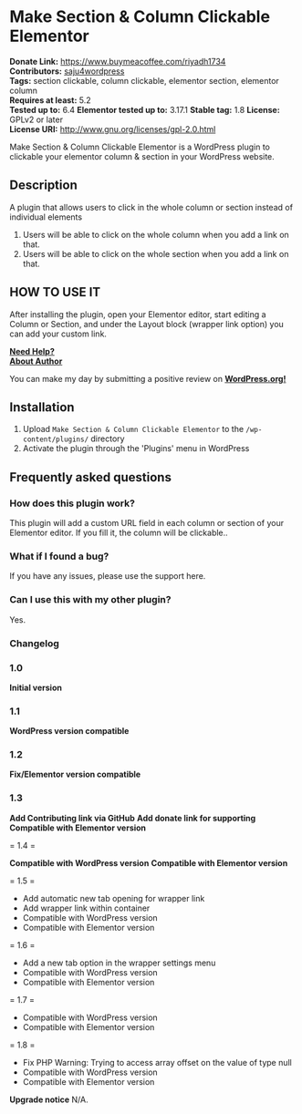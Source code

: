 # Make Section & Column Clickable Elementor #
**Donate Link:** https://www.buymeacoffee.com/riyadh1734</br>
**Contributors:** [saju4wordpress](https://profiles.wordpress.org/saju4wordpress/)</br>
**Tags:** section clickable, column clickable, elementor section, elementor column  
**Requires at least:** 5.2  
**Tested up to:** 6.4
**Elementor tested up to:** 3.17.1
**Stable tag:** 1.8 
**License:** GPLv2 or later  
**License URI:** http://www.gnu.org/licenses/gpl-2.0.html  

Make Section & Column Clickable Elementor is a WordPress plugin to clickable your elementor column & section in your WordPress website.

## Description ##
A plugin that allows users to click in the whole column or section instead of individual elements

1. Users will be able to click on the whole column when you add a link on that.
2. Users will be able to click on the whole section when you add a link on that.

## HOW TO USE IT ##
After installing the plugin, open your Elementor editor, start editing a Column or Section, and under the Layout block (wrapper link option) you can add your custom link.

**[Need Help?](http://sajuahmed.epizy.com/)**		
**[About Author](http://sajuahmed.epizy.com/)**


You can make my day by submitting a positive review on <a href="https://wordpress.org/support/plugin/make-section-column-clickable-elementor/reviews/" target="_blank"><strong>WordPress.org!</strong></a></p>

## Installation ##
1. Upload `Make Section & Column Clickable Elementor` to the `/wp-content/plugins/` directory
2. Activate the plugin through the 'Plugins' menu in WordPress

## Frequently asked questions ##
### How does this plugin work? ###
This plugin will add a custom URL field in each column or section of your Elementor editor. If you fill it, the column will be clickable..
### What if I found a bug? ###
If you have any issues, please use the support here.
### Can I use this with my other plugin? ###
Yes.

### Changelog ###

### 1.0 ###

**Initial version**

### 1.1 ###

**WordPress version compatible**

### 1.2 ###

**Fix/Elementor version compatible**

### 1.3 ###
**Add Contributing link via GitHub**
**Add donate link for supporting**
**Compatible with Elementor version**

= 1.4 =

**Compatible with WordPress version**
**Compatible with Elementor version**

= 1.5 =

* Add automatic new tab opening for wrapper link
* Add wrapper link within container
* Compatible with WordPress version
* Compatible with Elementor version
  
= 1.6 =

* Add a new tab option in the wrapper settings menu
* Compatible with WordPress version
* Compatible with Elementor version

= 1.7 =

* Compatible with WordPress version
* Compatible with Elementor version

= 1.8 =

* Fix PHP Warning: Trying to access array offset on the value of type null 
* Compatible with WordPress version
* Compatible with Elementor version

**Upgrade notice**
N/A.
